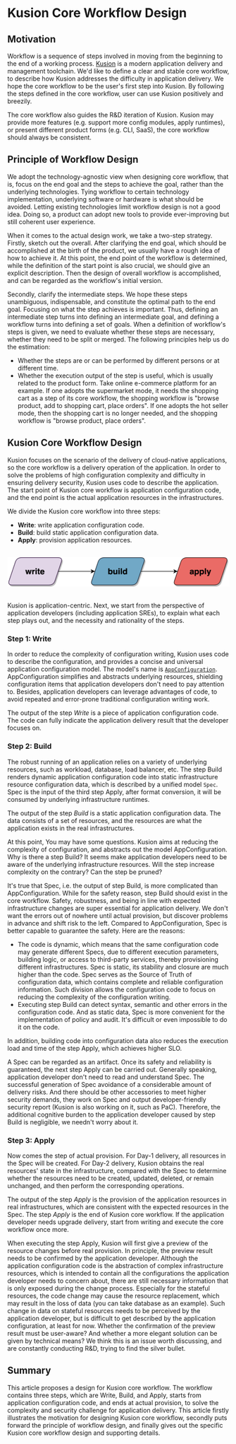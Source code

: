 # Kusion Core Workflow Design

## Motivation

Workflow is a sequence of steps involved in moving from the beginning to the end of a working process. [Kusion](https://kusionstack.io/docs/user_docs/intro/overview/) is a modern application delivery and management toolchain. We'd like to define a clear and stable core workflow, to describe how Kusion addresses the difficulty in application delivery. We hope the core workflow to be the user's first step into Kusion. By following the steps defined in the core workflow, user can use Kusion positively and breezily.

The core workflow also guides the R&D iteration of Kusion. Kusion may provide more features (e.g. support more config modules, apply runtimes), or present different product forms (e.g. CLI, SaaS), the core workflow should always be consistent.

## Principle of Workflow Design

We adopt the technology-agnostic view when designing core workflow, that is, focus on the end goal and the steps to achieve the goal, rather than the underlying technologies. Tying workflow to certain technology implementation, underlying software or hardware is what should be avoided. Letting existing technologies limit workflow design is not a good idea. Doing so, a product can adopt new tools to provide ever-improving but still coherent user experience.

When it comes to the actual design work, we take a two-step strategy. Firstly, sketch out the overall. After clarifying the end goal, which should be accomplished at the birth of the product, we usually have a rough idea of how to achieve it. At this point, the end point of the workflow is determined, while the definition of the start point is also crucial, we should give an explicit description. Then the design of overall workflow is accomplished, and can be regarded as the workflow's initial version.

Secondly, clarify the intermediate steps. We hope these steps unambiguous, indispensable, and constitute the optimal path to the end goal. Focusing on what the step achieves is important. Thus, defining an intermediate step turns into defining an intermediate goal, and defining a workflow turns into defining a set of goals. When a definition of workflow's steps is given, we need to evaluate whether these steps are necessary, whether they need to be split or merged. The following principles help us do the estimation:

- Whether the steps are or can be performed by different persons or at different time.
- Whether the execution output of the step is useful, which is usually related to the product form. Take online e-commerce platform for an example. If one adopts the supermarket mode, it needs the shopping cart as a step of its core workflow, the shopping workflow is "browse product, add to shopping cart, place orders". If one adopts the hot seller mode, then the shopping cart is no longer needed, and the shopping workflow is "browse product, place orders".  

## Kusion Core Workflow Design

Kusion focuses on the scenario of the delivery of cloud-native applications, so the core workflow is a delivery operation of the application. In order to solve the problems of high configuration complexity and difficulty in ensuring delivery security, Kusion uses code to describe the application. The start point of Kusion core workflow is application configuration code, and the end point is the actual application resources in the infrastructures.

We divide the Kusion core workflow into three steps:

- **Write**: write application configuration code.
- **Build**: build static application configuration data.
- **Apply**: provision application resources.


<br />![core_workflow](core_workflow.png)

<br />
Kusion is application-centric. Next, we start from the perspective of application developers (including application SREs), to explain what each step plays out, and the necessity and rationality of the steps.

### Step 1: Write
 
In order to reduce the complexity of configuration writing, Kusion uses code to describe the configuration, and provides a concise and universal application configuration model. The model's name is [`AppConfiguration`](https://kusionstack.io/docs/user_docs/config-walkthrough/overview#appconfiguration-model). AppConfiguration simplifies and abstracts underlying resources, shielding configuration items that application developers don't need to pay attention to. Besides, application developers can leverage advantages of code, to avoid repeated and error-prone traditional configuration writing work.

The output of the step *Write* is a piece of application configuration code. The code can fully indicate the application delivery result that the developer focuses on.

### Step 2: Build

The robust running of an application relies on a variety of underlying resources, such as workload, database, load balancer, etc. The step Build renders dynamic application configuration code into static infrastructure resource configuration data, which is described by a unified model `Spec`. Spec is the input of the third step Apply, after format conversion, it will be consumed by underlying infrastructure runtimes.

The output of the step *Build* is a static application configuration data. The data consists of a set of resources, and the resources are what the application exists in the real infrastructures.

At this point, You may have some questions. Kusion aims at reducing the complexity of configuration, and abstracts out the model AppConfiguration. Why is there a step Build? It seems make application developers need to be aware of the underlying infrastructure resources. Will the step increase complexity on the contrary? Can the step be pruned? 

It's true that Spec, i.e. the output of step Build, is more complicated than AppConfiguration. While for the safety reason, step Build should exist in the core workflow. Safety, robustness, and being in line with expected infrastructure changes are super essential for application delivery. We don't want the errors out of nowhere until actual provision, but discover problems in advance and shift risk to the left. Compared to AppConfiguration, Spec is better capable to guarantee the safety. Here are the reasons:

- The code is dynamic, which means that the same configuration code may generate different Specs, due to different execution parameters, building logic, or access to third-party services, thereby provisioning different infrastructures. Spec is static, its stability and closure are much higher than the code. Spec serves as the Source of Truth of configuration data, which contains complete and reliable configuration information. Such division allows the configuration code to focus on reducing the complexity of the configuration writing.
- Executing step Build can detect syntax, semantic and other errors in the configuration code. And as static data, Spec is more convenient for the implementation of policy and audit. It's difficult or even impossible to do it on the code.

In addition, building code into configuration data also reduces the execution load and time of the step Apply, which achieves higher SLO.

A Spec can be regarded as an artifact. Once its safety and reliability is guaranteed, the next step Apply can be carried out. Generally speaking, application developer don't need to read and understand Spec. The successful generation of Spec avoidance of a considerable amount of delivery risks. And there should be other accessories to meet higher security demands, they work on Spec and output developer-friendly security report (Kusion is also working on it, such as PaC). Therefore, the additional cognitive burden to the application developer caused by step Build is negligible, we needn't worry about it.

### Step 3: Apply

Now comes the step of actual provision. For Day-1 delivery, all resources in the Spec will be created. For Day-2 delivery, Kusion obtains the real resources' state in the infrastructure, compared with the Spec to determine whether the resources need to be created, updated, deleted, or remain unchanged, and then perform the corresponding operations.

The output of the step *Apply* is the provision of the application resources in real infrastructures, which are consistent with the expected resources in the Spec. The step *Apply* is the end of Kusion core workflow. If the application developer needs upgrade delivery, start from writing and execute the core workflow once more.

When executing the step Apply, Kusion will first give a preview of the resource changes before real provision. In principle, the preview result needs to be confirmed by the application developer. Although the application configuration code is the abstraction of complex infrastructure resources, which is intended to contain all the configurations the application developer needs to concern about, there are still necessary information that is only exposed during the change process. Especially for the stateful resources, the code change may cause the resource replacement, which may result in the loss of data (you can take database as an example). Such change in data on stateful resources needs to be perceived by the application developer, but is difficult to get described by the application configuration, at least for now. Whether the confirmation of the preview result must be user-aware? And whether a more elegant solution can be given by technical means? We think this is an issue worth discussing, and are constantly conducting R&D, trying to find the silver bullet.

## Summary

This article proposes a design for Kusion core workflow. The workflow contains three steps, which are Write, Build, and Apply, starts from application configuration code, and ends at actual provision, to solve the complexity and security challenge for application delivery. This article firstly illustrates the motivation for designing Kusion core workflow, secondly puts forward the principle of workflow design, and finally gives out the specific Kusion core workflow design and supporting details.
